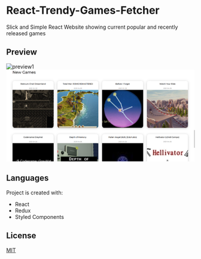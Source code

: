 # React-Trendy-Games-Fetcher

Slick and Simple React Website showing current popular and recently released games

## Preview
![preview1](./src/img/preview1.png)
![preview2](./src/img/preview2.png)

## Languages
Project is created with:
* React
* Redux
* Styled Components

## License
[MIT](https://choosealicense.com/licenses/mit/)